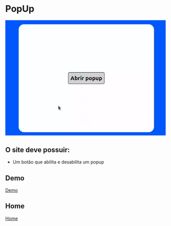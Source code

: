 # PopUp

![imagem do site](capa.gif)

## O site deve possuir:

+ Um botão que abilita e desabilita um popup

## Demo
[Demo](https://dsordes37.github.io/exercicios_dom/004_popup)

## Home
[Home](../readme.md)